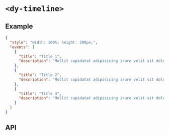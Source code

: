 # `<dy-timeline>`

## Example

<gbp-example name="dy-timeline" src="https://jspm.dev/duoyun-ui/elements/timeline">

```json
{
  "style": "width: 100%; height: 200px;",
  "events": [
    {
      "title": "Title 1",
      "description": "Mollit cupidatat adipisicing irure velit sit dolor voluptate cillum commodo consequat consectetur fugiat ex."
    },
    {
      "title": "Title 2",
      "description": "Mollit cupidatat adipisicing irure velit sit dolor voluptate cillum commodo consequat consectetur fugiat ex."
    },
    {
      "title": "Title 3",
      "description": "Mollit cupidatat adipisicing irure velit sit dolor voluptate cillum commodo consequat consectetur fugiat ex."
    }
  ]
}
```

</gbp-example>

## API

<gbp-api src="/src/elements/timeline.ts"></gbp-api>
